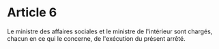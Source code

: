 # Article 6

Le ministre des affaires sociales et le ministre de l'intérieur sont chargés, chacun en ce qui le concerne, de l'exécution du présent arrêté.
